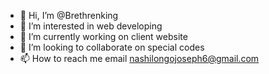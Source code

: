 - 👋 Hi, I’m @Brethrenking
- 👀 I’m interested in web developing 
- 🌱 I’m currently working on client website 
- 💞️ I’m looking to collaborate on special codes 
- 📫 How to reach me email nashilongojoseph6@gmail.com 

<!---
Brethrenking/Brethrenking is a ✨ special ✨ repository because its `README.md` (this file) appears on your GitHub profile.
You can click the Preview link to take a look at your changes.
--->
